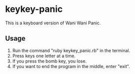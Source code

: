 # keykey-panic
This is a keyboard version of Wani Wani Panic.

## Usage
1. Run the command "ruby keykey_panic.rb" in the terminal.
2. Press keys one letter at a time.
3. If you press the bomb key, you lose.
4. If you want to end the program in the middle, enter "exit".